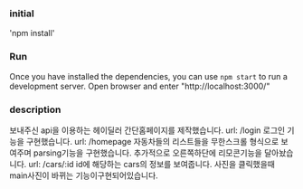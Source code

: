 ### initial

'npm install'
### Run

Once you have installed the dependencies, you can use `npm start` to run a development server.
Open browser and enter "http://localhost:3000/"
### description
보내주신 api을 이용하는 헤이딜러 간단홈페이지를 제작했습니다.
url: /login
  로그인 기능을 구현했습니다.
url: /homepage
  자동차들의 리스트들을 무한스크롤 형식으로 보여주며 parsing기능을 구현했습니다. 추가적으로 오른쪽하단에 리모콘기능을 달아놨습니다.
url: /cars/:id
  id에 해당하는 cars의 정보를 보여줍니다. 사진을 클릭했을때 main사진이 바뀌는 기능이구현되어있습니다.

